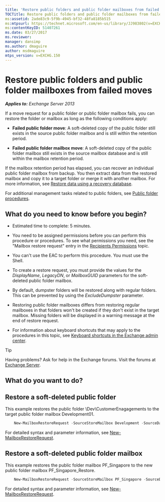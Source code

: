 ```yaml
---
title: 'Restore public folders and public folder mailboxes from failed moves'
TOCTitle: Restore public folders and public folder mailboxes from failed moves
ms:assetid: 2ade83c9-5f9b-4945-bf32-48fa8185b515
ms:mtpsurl: https://technet.microsoft.com/en-us/library/JJ983802(v=EXCHG.150)
ms:contentKeyID: 51407261
ms.date: 03/27/2017
ms.reviewer: 
manager: dansimp
ms.author: dmaguire
author: msdmaguire
mtps_version: v=EXCHG.150
---
```


# Restore public folders and public folder mailboxes from failed moves

_**Applies to:** Exchange Server 2013_

If a move request for a public folder or public folder mailbox fails, you can restore the folder or mailbox as long as the following conditions apply:

- **Failed public folder move**: A soft-deleted copy of the public folder still exists in the source public folder mailbox and is still within the retention period.

- **Failed public folder mailbox move**: A soft-deleted copy of the public folder mailbox still exists in the source mailbox database and is still within the mailbox retention period.

If the mailbox retention period has elapsed, you can recover an individual public folder mailbox from backup. You then extract data from the restored mailbox and copy it to a target folder or merge it with another mailbox. For more information, see [Restore data using a recovery database](restore-data-using-a-recovery-database-exchange-2013-help.md).

For additional management tasks related to public folders, see [Public folder procedures](public-folder-procedures-exchange-2013-help.md).

## What do you need to know before you begin?

- Estimated time to complete: 5 minutes.

- You need to be assigned permissions before you can perform this procedure or procedures. To see what permissions you need, see the "Mailbox restore request" entry in the [Recipients Permissions](recipients-permissions-exchange-2013-help.md) topic.

- You can't use the EAC to perform this procedure. You must use the Shell.

- To create a restore request, you must provide the values for the *DisplayName*, *LegacyDN*, or *MailboxGUID* parameters for the soft-deleted public folder mailbox.

- By default, dumpster folders will be restored along with regular folders. This can be prevented by using the *ExcludeDumpster* parameter.

- Restoring public folder mailboxes differs from restoring regular mailboxes in that folders won't be created if they don't exist in the target mailbox. Missing folders will be displayed in a warning message at the end of restore request.

- For information about keyboard shortcuts that may apply to the procedures in this topic, see [Keyboard shortcuts in the Exchange admin center](keyboard-shortcuts-in-the-exchange-admin-center-2013-help.md).

> [!TIP]
> Having problems? Ask for help in the Exchange forums. Visit the forums at <A href="https://go.microsoft.com/fwlink/p/?linkid=60612">Exchange Server</A>.

## What do you want to do?

## Restore a soft-deleted public folder

This example restores the public folder \\Dev\\CustomerEnagagements to the target public folder mailbox Development01.

```powershell
    New-MailboxRestoreRequest -SourceStoreMailbox Development -SourceDatabase MBX_DB01 -TargetMailbox Development01 -AllowLegacyDNMismatch -IncludeFolders \Dev\CustomerEngagements
```

For detailed syntax and parameter information, see [New-MailboxRestoreRequest](https://technet.microsoft.com/en-us/library/ff829875\(v=exchg.150\)).

## Restore a soft-deleted public folder mailbox

This example restores the public folder mailbox PF\_Singapore to the new public folder mailbox PF\_Singapore\_Restore.

```powershell
    New-MailboxRestoreRequest -SourceStoreMailbox PF_Singapore -SourceDatabase MBX_DB01 -TargetMailbox PF_Singapore_Restore -AllowLegacyDNMismatch
```

For detailed syntax and parameter information, see [New-MailboxRestoreRequest](https://technet.microsoft.com/en-us/library/ff829875\(v=exchg.150\)).
